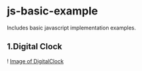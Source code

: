 # js-basic-example


Includes basic javascript implementation examples.

## 1.Digital Clock

! [Image of DigitalClock](https://github.com/damlakayali/js-basic-example/blob/main/images/digital-clock.gif?raw=true)